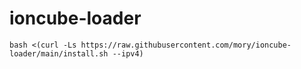 # ioncube-loader




````
bash <(curl -Ls https://raw.githubusercontent.com/mory/ioncube-loader/main/install.sh --ipv4)
````
